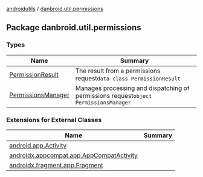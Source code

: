 [androidutils](../index.md) / [danbroid.util.permissions](./index.md)

## Package danbroid.util.permissions

### Types

| Name | Summary |
|---|---|
| [PermissionResult](-permission-result/index.md) | The result from a permissions request`data class PermissionResult` |
| [PermissionsManager](-permissions-manager/index.md) | Manages processing and dispatching of permissions request`object PermissionsManager` |

### Extensions for External Classes

| Name | Summary |
|---|---|
| [android.app.Activity](android.app.-activity/index.md) |  |
| [androidx.appcompat.app.AppCompatActivity](androidx.appcompat.app.-app-compat-activity/index.md) |  |
| [androidx.fragment.app.Fragment](androidx.fragment.app.-fragment/index.md) |  |
